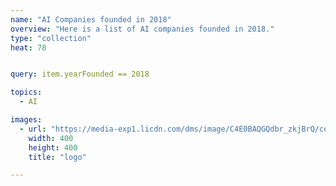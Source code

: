 ```yaml
---
name: "AI Companies founded in 2018"
overview: "Here is a list of AI companies founded in 2018."
type: "collection"
heat: 78


query: item.yearFounded == 2018

topics:
  - AI

images:
  - url: "https://media-exp1.licdn.com/dms/image/C4E0BAQGQdbr_zkjBrQ/company-logo_200_200/0?e=1594857600&v=beta&t=gdlt9WD_SDGSwtntJIJgRhw2cclxV1uht-4-Vk17Rwk"
    width: 400
    height: 400
    title: "logo"

---
```


